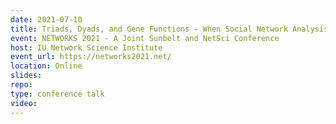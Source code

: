 ```yaml
---
date: 2021-07-10
title: Triads, Dyads, and Gene Functions - When Social Network Analysis Meets Phylogenetics
event: NETWORKS 2021 - A Joint Sunbelt and NetSci Conference
host: IU Network Science Institute
event_url: https://networks2021.net/
location: Online
slides: 
repo:
type: conference talk
video:
---
```


